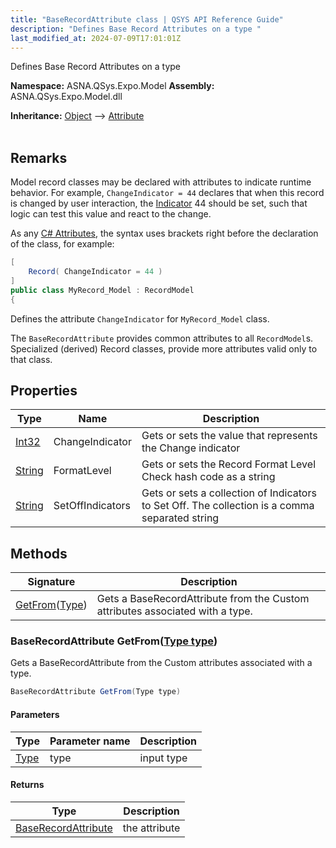 ```yaml
---
title: "BaseRecordAttribute class | QSYS API Reference Guide"
description: "Defines Base Record Attributes on a type "
last_modified_at: 2024-07-09T17:01:01Z
---
```


Defines Base Record Attributes on a type

**Namespace:** ASNA.QSys.Expo.Model
**Assembly:** ASNA.QSys.Expo.Model.dll

**Inheritance:** [Object](https://docs.microsoft.com/en-us/dotnet/api/system.object) --> [Attribute](https://docs.microsoft.com/en-us/dotnet/api/system.attribute)
<br>
<br>

## Remarks

Model record classes may be declared with attributes to indicate runtime behavior. For example, `ChangeIndicator = 44` declares that when this record is changed by user interaction, the [Indicator](/reference/runtime/qsys-runtime/indicator.html) 44 should be set, such that logic can test this value and react to the change.

As any [C# Attributes](https://docs.microsoft.com/en-us/dotnet/csharp/programming-guide/concepts/attributes/), the syntax uses brackets right before the declaration of the class, for example:

```cs
[
    Record( ChangeIndicator = 44 )
]
public class MyRecord_Model : RecordModel
{
```

Defines the attribute `ChangeIndicator` for `MyRecord_Model` class.

The `BaseRecordAttribute` provides common attributes to all `RecordModel`s. Specialized (derived) Record classes, provide more attributes valid only to that class.

## Properties

| Type | Name | Description
| --- | --- | --- 
| [Int32](https://learn.microsoft.com/en-us/dotnet/csharp/language-reference/builtin-types/integral-numeric-types) | ChangeIndicator | Gets or sets the value that represents the Change indicator |
| [String](https://learn.microsoft.com/en-us/dotnet/api/system.string?view=net-8.0) | FormatLevel | Gets or sets the Record Format Level Check hash code as a string |
| [String](https://learn.microsoft.com/en-us/dotnet/api/system.string?view=net-8.0) | SetOffIndicators | Gets or sets a collection of Indicators to Set Off. The collection is a comma separated string |

## Methods

| Signature | Description |
| --- | --- |
| [GetFrom](#baserecordattribute-getfromtype-type)([Type](https://docs.microsoft.com/en-us/dotnet/api/system.type)) | Gets a BaseRecordAttribute from the Custom attributes associated with a type.

### BaseRecordAttribute GetFrom([Type type](https://docs.microsoft.com/en-us/dotnet/api/system.type))

Gets a BaseRecordAttribute from the Custom attributes associated with a type.

```cs
BaseRecordAttribute GetFrom(Type type)
```

#### Parameters

| Type | Parameter name | Description
| --- | --- | ---
| [Type](https://docs.microsoft.com/en-us/dotnet/api/system.type) | type | input type

#### Returns

| Type | Description
| --- | ---
| [BaseRecordAttribute](/reference/expo/qsys-expo-model/base-record-attribute.html) | the attribute
